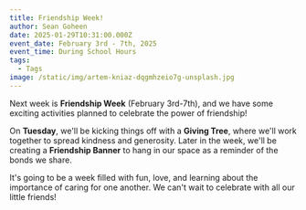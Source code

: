```yaml
---
title: Friendship Week!
author: Sean Goheen
date: 2025-01-29T10:31:00.000Z
event_date: February 3rd - 7th, 2025
event_time: During School Hours
tags:
  - Tags
image: /static/img/artem-kniaz-dqgmhzeio7g-unsplash.jpg
---
```


Next week is **Friendship Week** (February 3rd-7th), and we have some exciting activities planned to celebrate the power of friendship!

On **Tuesday**, we'll be kicking things off with a **Giving Tree**, where we'll work together to spread kindness and generosity. Later in the week, we'll be creating a **Friendship Banner** to hang in our space as a reminder of the bonds we share.

It's going to be a week filled with fun, love, and learning about the importance of caring for one another. We can't wait to celebrate with all our little friends!